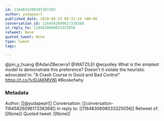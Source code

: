 ```yaml
---
id: 1164832499207307265
author: yudapearl
published_date: 2019-08-23 09:31:24 +00:00
conversation_id: 1164582609617338368
in_reply_to: 1164830608033325056
retweet: None
quoted_tweet: None
type: tweet
tags:

---
```


@jon_y_huang @AdanZBecerra1 @WATZILEI @ecpolley What is the simplest model to demonstrate this preference? Doesn't it violate the heuristic advocated in: "A Crash Course in Good and Bad Control" https://t.co/1vSUAKMVWi #Bookofwhy

### Metadata

Author: [[@yudapearl]]
Conversation: [[conversation-1164582609617338368]]
In reply to: [[1164830608033325056]]
Retweet of: [[None]]
Quoted tweet: [[None]]
